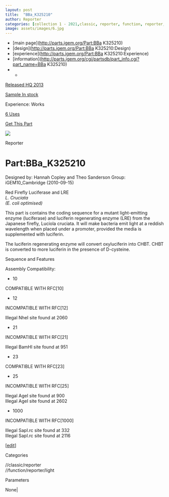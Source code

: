 ```yaml
---
layout: post
title:  "BBa_K325210"
author: Reporter
categories: [collection 1 - 2021,classic, reporter, function, reporter, light] 
image: assets/images/6.jpg
---
```



  * [main page](http://parts.igem.org/Part:BBa K325210)
  * [design](http://parts.igem.org/Part:BBa K325210:Design)
  * [experience](http://parts.igem.org/Part:BBa K325210:Experience)
  * [information](http://parts.igem.org/cgi/partsdb/part_info.cgi?part_name=BBa K325210)
  *   * 

[Released HQ 2013](http://parts.igem.org/Help:Part_Status_Box)

[Sample In stock](http://parts.igem.org/Help:Part_Status_Box)

Experience: Works

[6 Uses](http://parts.igem.org/partsdb/uses.cgi?part=BBa_K325210)

[ Get This Part](http://parts.igem.org/partsdb/get_part.cgi?part=BBa_K325210)

![](http://parts.igem.org/images/partbypart/icon_reporter.png)

Reporter

# Part:BBa_K325210

Designed by: Hannah Copley and Theo Sanderson   Group: iGEM10_Cambridge
(2010-09-15)

  
Red Firefly Luciferase and LRE  
 _L. Cruciata  
(E. coli optimised)_

This part is contains the coding sequence for a mutant light-emitting enzyme
(luciferase) and luciferin regenerating enzyme (LRE) from the Japanese
firefly, Luciola cruciata. It will make bacteria emit light at a reddish
wavelength when placed under a promoter, provided the media is supplemented
with luciferin.

The luciferin regenerating enzyme will convert oxyluciferin into CHBT. CHBT is
converted to more luciferin in the presence of D-cysteine.

Sequence and Features

  

Assembly Compatibility:

  * 10

COMPATIBLE WITH RFC[10]

  * 12

INCOMPATIBLE WITH RFC[12]

Illegal NheI site found at 2060  

  * 21

INCOMPATIBLE WITH RFC[21]

Illegal BamHI site found at 951  

  * 23

COMPATIBLE WITH RFC[23]

  * 25

INCOMPATIBLE WITH RFC[25]

Illegal AgeI site found at 900  
Illegal AgeI site found at 2602  

  * 1000

INCOMPATIBLE WITH RFC[1000]

Illegal SapI.rc site found at 332  
Illegal SapI.rc site found at 2116  

  

[[edit](http://parts.igem.org/partsdb/part_info.cgi?part_name=BBa_K325210)]

Categories

//classic/reporter  
//function/reporter/light

Parameters

None|

